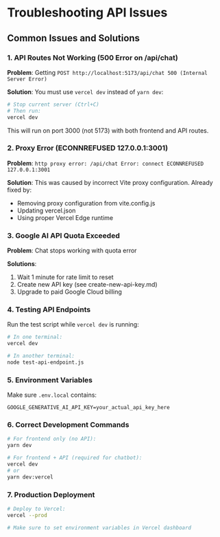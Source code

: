 # Troubleshooting API Issues

## Common Issues and Solutions

### 1. API Routes Not Working (500 Error on /api/chat)

**Problem**: Getting `POST http://localhost:5173/api/chat 500 (Internal Server Error)`

**Solution**: You must use `vercel dev` instead of `yarn dev`:

```bash
# Stop current server (Ctrl+C)
# Then run:
vercel dev
```

This will run on port 3000 (not 5173) with both frontend and API routes.

### 2. Proxy Error (ECONNREFUSED 127.0.0.1:3001)

**Problem**: `http proxy error: /api/chat Error: connect ECONNREFUSED 127.0.0.1:3001`

**Solution**: This was caused by incorrect Vite proxy configuration. Already fixed by:
- Removing proxy configuration from vite.config.js
- Updating vercel.json
- Using proper Vercel Edge runtime

### 3. Google AI API Quota Exceeded

**Problem**: Chat stops working with quota error

**Solutions**:
1. Wait 1 minute for rate limit to reset
2. Create new API key (see create-new-api-key.md)
3. Upgrade to paid Google Cloud billing

### 4. Testing API Endpoints

Run the test script while `vercel dev` is running:

```bash
# In one terminal:
vercel dev

# In another terminal:
node test-api-endpoint.js
```

### 5. Environment Variables

Make sure `.env.local` contains:
```
GOOGLE_GENERATIVE_AI_API_KEY=your_actual_api_key_here
```

### 6. Correct Development Commands

```bash
# For frontend only (no API):
yarn dev

# For frontend + API (required for chatbot):
vercel dev
# or
yarn dev:vercel
```

### 7. Production Deployment

```bash
# Deploy to Vercel:
vercel --prod

# Make sure to set environment variables in Vercel dashboard
```